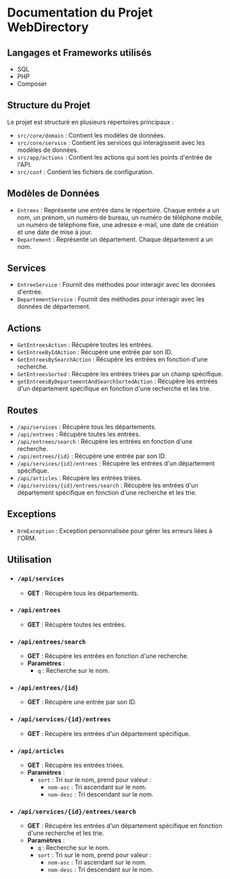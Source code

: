 # Documentation du Projet WebDirectory

## Langages et Frameworks utilisés

- SQL
- PHP
- Composer

## Structure du Projet

Le projet est structuré en plusieurs répertoires principaux :

- `src/core/domain` : Contient les modèles de données.
- `src/core/service` : Contient les services qui interagissent avec les modèles de données.
- `src/app/actions` : Contient les actions qui sont les points d'entrée de l'API.
- `src/conf` : Contient les fichiers de configuration.

## Modèles de Données

- `Entrees` : Représente une entrée dans le répertoire. Chaque entrée a un nom, un prénom, un numéro de bureau, un numéro de téléphone mobile, un numéro de téléphone fixe, une adresse e-mail, une date de création et une date de mise à jour.
- `Departement` : Représente un département. Chaque département a un nom.

## Services

- `EntreeService` : Fournit des méthodes pour interagir avec les données d'entrée.
- `DepartementService` : Fournit des méthodes pour interagir avec les données de département.

## Actions

- `GetEntreesAction` : Récupère toutes les entrées.
- `GetEntreeByIdAction` : Récupère une entrée par son ID.
- `GetEntreesBySearchAction` : Récupère les entrées en fonction d'une recherche.
- `GetEntreesSorted` : Récupère les entrées triées par un champ spécifique.
- `getEntreesByDepartementAndSearchSortedAction` : Récupère les entrées d'un département spécifique en fonction d'une recherche et les trie.

## Routes

- `/api/services` : Récupère tous les départements.
- `/api/entrees` : Récupère toutes les entrées.
- `/api/entrees/search` : Récupère les entrées en fonction d'une recherche.
- `/api/entrees/{id}` : Récupère une entrée par son ID.
- `/api/services/{id}/entrees` : Récupère les entrées d'un département spécifique.
- `/api/articles` : Récupère les entrées triées.
- `/api/services/{id}/entrees/search` : Récupère les entrées d'un département spécifique en fonction d'une recherche et les trie.

## Exceptions

- `OrmException` : Exception personnalisée pour gérer les erreurs liées à l'ORM.

## Utilisation

- ### `/api/services`

  - **GET** : Récupère tous les départements.

- ### `/api/entrees`

  - **GET** : Récupère toutes les entrées.

- ### `/api/entrees/search`

  - **GET** : Récupère les entrées en fonction d'une recherche.
  - **Paramètres** :
    - `q` : Recherche sur le nom.

- ### `/api/entrees/{id}`

  - **GET** : Récupère une entrée par son ID.

- ### `/api/services/{id}/entrees`

    - **GET** : Récupère les entrées d'un département spécifique.

- ### `/api/articles`

  - **GET** : Récupère les entrées triées.
  - **Paramètres** :
    - `sort` : Tri sur le nom, prend pour valeur :
      - `nom-asc` : Tri ascendant sur le nom.
      - `nom-desc` : Tri descendant sur le nom.

- ### `/api/services/{id}/entrees/search`

    - **GET** : Récupère les entrées d'un département spécifique en fonction d'une recherche et les trie.
    - **Paramètres** :
        - `q` : Recherche sur le nom.
        - `sort` : Tri sur le nom, prend pour valeur :
          - `nom-asc` : Tri ascendant sur le nom.
          - `nom-desc` : Tri descendant sur le nom.